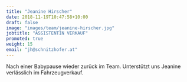 ```yaml
---
title: "Jeanine Hirscher"
date: 2018-11-19T10:47:58+10:00
draft: false
image: "images/team/jeanine-hirscher.jpg"
jobtitle: "ASSISTENTIN VERKAUF"
promoted: true
weight: 15
email: "jh@schnitzhofer.at"
---
```


Nach einer Babypause wieder zurück im Team. Unterstützt uns Jeanine verlässlich im Fahrzeugverkauf.

